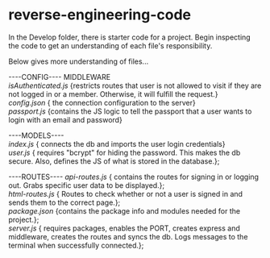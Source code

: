 # reverse-engineering-code


In the Develop folder, there is starter code for a project. Begin inspecting the code to get an understanding of each file's responsibility.

Below gives more understanding of files...

----CONFIG----
MIDDLEWARE  
*isAuthenticated.js* {restricts routes that user is not allowed to visit if they are not logged in or a member. Otherwise, it will fulfill the request.}   
*config.json* { the connection configuration to the server}  
*passport.js* {contains the JS logic to tell the passport that a user wants to login with an email and password}   

----MODELS----  
*index.js* { connects the db and imports the user login credentials}  
*user.js* { requires "bcrypt" for hiding the password. This makes the db secure. Also, defines the JS of what is stored in the database.};   

----ROUTES---- 
*api-routes.js* { contains the routes for signing in or logging out. Grabs specific user data to be displayed.};  
*html-routes.js* { Routes to check whether or not a user is signed in and sends them to the correct page.};  
*package.json* {contains the package info and modules needed for the project.};  
*server.js* { requires packages, enables the PORT, creates express and middleware, creates the routes and syncs the db. Logs messages to the terminal when successfully connected.};  
